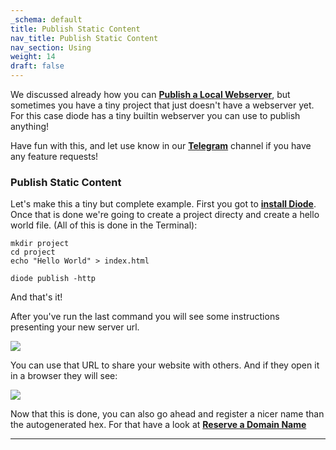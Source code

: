 ```yaml
---
_schema: default
title: Publish Static Content
nav_title: Publish Static Content
nav_section: Using
weight: 14
draft: false
---
```

We discussed already how you can [**Publish a Local Webserver**](https://cli.docs.diode.io/docs/using/publish-a-local-webserver/), but sometimes you have a tiny project that just doesn't have a webserver yet. For this case diode has a tiny builtin webserver you can use to publish anything!

Have fun with this, and let use know in our [**Telegram**](https://t.me/diode_chain) channel if you have any feature requests!

### **Publish Static Content**

Let's make this a tiny but complete example. First you got to [**install Diode**](https://cli.docs.diode.io/docs/using/developers-network-cli-start-here/). Once that is done we're going to create a project directy and create a hello world file. (All of this is done in the Terminal):

```
mkdir project
cd project
echo "Hello World" > index.html

diode publish -http
```

And that's it!

After you've run the last command you will see some instructions presenting your new server url.

![](/uploads/image-25.png)

You can use that URL to share your website with others. And if they open it in a browser they will see:

![](/uploads/image-26.png)

Now that this is done, you can also go ahead and register a nicer name than the autogenerated hex. For that have a look at [**Reserve a Domain Name**](https://network.docs.diode.io/docs/using/reserve-a-domain-name/)

---

&nbsp;